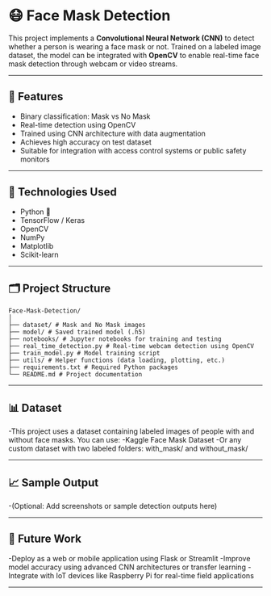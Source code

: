 # 😷 Face Mask Detection

This project implements a **Convolutional Neural Network (CNN)** to detect whether a person is wearing a face mask or not. Trained on a labeled image dataset, the model can be integrated with **OpenCV** to enable real-time face mask detection through webcam or video streams.

---

## 📌 Features

- Binary classification: Mask vs No Mask
- Real-time detection using OpenCV
- Trained using CNN architecture with data augmentation
- Achieves high accuracy on test dataset
- Suitable for integration with access control systems or public safety monitors

---

## 🧠 Technologies Used

- Python 🐍
- TensorFlow / Keras
- OpenCV
- NumPy
- Matplotlib
- Scikit-learn

---

## 🗂️ Project Structure

```
Face-Mask-Detection/
│
├── dataset/ # Mask and No Mask images
├── model/ # Saved trained model (.h5)
├── notebooks/ # Jupyter notebooks for training and testing
├── real_time_detection.py # Real-time webcam detection using OpenCV
├── train_model.py # Model training script
├── utils/ # Helper functions (data loading, plotting, etc.)
├── requirements.txt # Required Python packages
└── README.md # Project documentation
```

---

## 📊 Dataset

-This project uses a dataset containing labeled images of people with and without face masks. You can use:
-Kaggle Face Mask Dataset
-Or any custom dataset with two labeled folders: with_mask/ and without_mask/

---

## 📈 Sample Output
 -(Optional: Add screenshots or sample detection outputs here)

---

## 📌 Future Work
-Deploy as a web or mobile application using Flask or Streamlit
-Improve model accuracy using advanced CNN architectures or transfer learning
-Integrate with IoT devices like Raspberry Pi for real-time field applications

---
